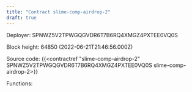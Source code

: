 ```yaml
---
title: "Contract slime-comp-airdrop-2"
draft: true
---
```

Deployer: SPNWZ5V2TPWGQGVDR6T7B6RQ4XMGZ4PXTEE0VQ0S


 



Block height: 64850 (2022-06-21T21:46:56.000Z)

Source code: {{<contractref "slime-comp-airdrop-2" SPNWZ5V2TPWGQGVDR6T7B6RQ4XMGZ4PXTEE0VQ0S slime-comp-airdrop-2>}}

Functions:



